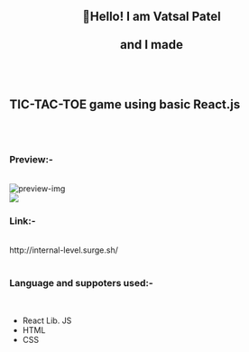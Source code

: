 <h2 align="center">👋Hello! I am Vatsal Patel <br /><br /> and I made</h2><br /><br />

<h2>TIC-TAC-TOE game using basic React.js</h2><br /><br />


<h3>Preview:-</h3><br />
<img src="https://user-images.githubusercontent.com/69387444/124557922-ad8aae00-de57-11eb-907f-87a9ad041377.png" alt="preview-img"><br />
<img src="https://user-images.githubusercontent.com/69387444/124704727-28b09a80-df12-11eb-8a56-769a4d06d783.jpg"><br />


<h3>Link:-</h3><br />
http://internal-level.surge.sh/<br /><br />

<h3>Language and suppoters used:-</h3><br />
<ul>
  <li>React Lib. JS</li>
  <li> HTML </li>
  <li> CSS </li>
</ul>  
<br /><br />
